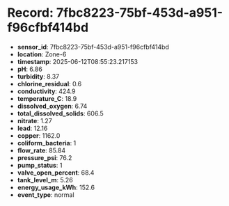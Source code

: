 # Record: 7fbc8223-75bf-453d-a951-f96cfbf414bd

- **sensor_id**: 7fbc8223-75bf-453d-a951-f96cfbf414bd
- **location**: Zone-6
- **timestamp**: 2025-06-12T08:55:23.217153
- **pH**: 6.86
- **turbidity**: 8.37
- **chlorine_residual**: 0.6
- **conductivity**: 424.9
- **temperature_C**: 18.9
- **dissolved_oxygen**: 6.74
- **total_dissolved_solids**: 606.5
- **nitrate**: 1.27
- **lead**: 12.16
- **copper**: 1162.0
- **coliform_bacteria**: 1
- **flow_rate**: 85.84
- **pressure_psi**: 76.2
- **pump_status**: 1
- **valve_open_percent**: 68.4
- **tank_level_m**: 5.26
- **energy_usage_kWh**: 152.6
- **event_type**: normal